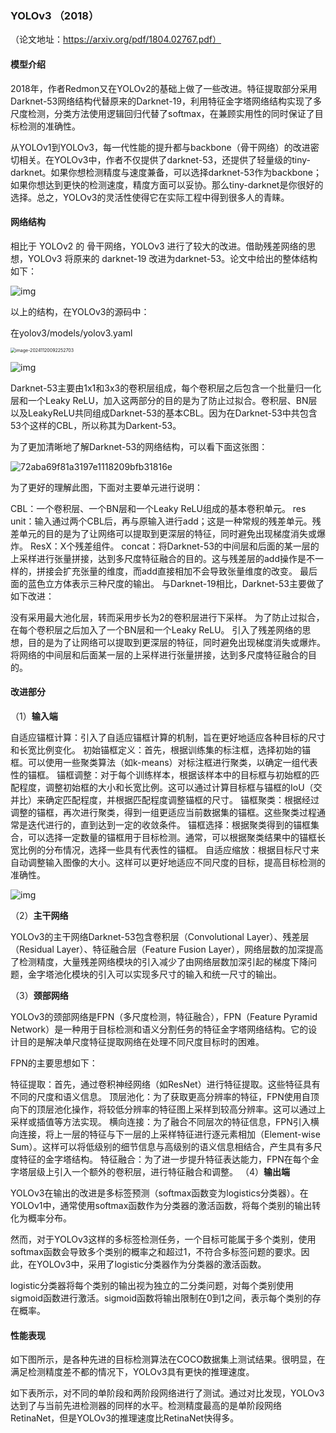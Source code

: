 ### YOLOv3 （2018）

（论文地址：https://arxiv.org/pdf/1804.02767.pdf）

#### 模型介绍

2018年，作者Redmon又在YOLOv2的基础上做了一些改进。特征提取部分采用Darknet-53网络结构代替原来的Darknet-19，利用特征金字塔网络结构实现了多尺度检测，分类方法使用逻辑回归代替了softmax，在兼顾实用性的同时保证了目标检测的准确性。

从YOLOv1到YOLOv3，每一代性能的提升都与backbone（骨干网络）的改进密切相关。在YOLOv3中，作者不仅提供了darknet-53，还提供了轻量级的tiny-darknet。如果你想检测精度与速度兼备，可以选择darknet-53作为backbone；如果你想达到更快的检测速度，精度方面可以妥协。那么tiny-darknet是你很好的选择。总之，YOLOv3的灵活性使得它在实际工程中得到很多人的青睐。

#### 网络结构

相比于 YOLOv2 的 骨干网络，YOLOv3 进行了较大的改进。借助残差网络的思想，YOLOv3 将原来的 darknet-19 改进为darknet-53。论文中给出的整体结构如下：

![img](./assets/bf6b6f2dcb63e3cf933825c13aa5d9f2.png)

以上的结构，在YOLOv3的源码中：

在yolov3/models/yolov3.yaml

<img src="./assets/image-20241120092252703.png" alt="image-20241120092252703" style="zoom:50%;" />



![img](./assets/e617cc1d679c9824f7446f143837785a.jpeg)

Darknet-53主要由1x1和3x3的卷积层组成，每个卷积层之后包含一个批量归一化层和一个Leaky ReLU，加入这两部分的目的是为了防止过拟合。卷积层、BN层以及LeakyReLU共同组成Darknet-53的基本CBL。因为在Darknet-53中共包含53个这样的CBL，所以称其为Darkent-53。

为了更加清晰地了解Darknet-53的网络结构，可以看下面这张图：

![72aba69f81a3197e1118209bfb31816e](./assets/72aba69f81a3197e1118209bfb31816e.png)

为了更好的理解此图，下面对主要单元进行说明：

CBL：一个卷积层、一个BN层和一个Leaky ReLU组成的基本卷积单元。
res unit：输入通过两个CBL后，再与原输入进行add；这是一种常规的残差单元。残差单元的目的是为了让网络可以提取到更深层的特征，同时避免出现梯度消失或爆炸。
ResX：X个残差组件。
concat：将Darknet-53的中间层和后面的某一层的上采样进行张量拼接，达到多尺度特征融合的目的。这与残差层的add操作是不一样的，拼接会扩充张量的维度，而add直接相加不会导致张量维度的改变。
最后面的蓝色立方体表示三种尺度的输出。
与Darknet-19相比，Darknet-53主要做了如下改进：

没有采用最大池化层，转而采用步长为2的卷积层进行下采样。
为了防止过拟合，在每个卷积层之后加入了一个BN层和一个Leaky ReLU。
引入了残差网络的思想，目的是为了让网络可以提取到更深层的特征，同时避免出现梯度消失或爆炸。
将网络的中间层和后面某一层的上采样进行张量拼接，达到多尺度特征融合的目的。



#### 改进部分

（1）**输入端**

自适应锚框计算：引入了自适应锚框计算的机制，旨在更好地适应各种目标的尺寸和长宽比例变化。
初始锚框定义：首先，根据训练集的标注框，选择初始的锚框。可以使用一些聚类算法（如k-means）对标注框进行聚类，以确定一组代表性的锚框。
锚框调整：对于每个训练样本，根据该样本中的目标框与初始框的匹配程度，调整初始框的大小和长宽比例。这可以通过计算目标框与锚框的IoU（交并比）来确定匹配程度，并根据匹配程度调整锚框的尺寸。
锚框聚类：根据经过调整的锚框，再次进行聚类，得到一组更适应当前数据集的锚框。这些聚类过程通常是迭代进行的，直到达到一定的收敛条件。
锚框选择：根据聚类得到的锚框集合，可以选择一定数量的锚框用于目标检测。通常，可以根据聚类结果中的锚框长宽比例的分布情况，选择一些具有代表性的锚框。
自适应缩放：根据目标尺寸来自动调整输入图像的大小。这样可以更好地适应不同尺度的目标，提高目标检测的准确性。

![img](./assets/ee93845fdd0775593cf6aa828eb59610.png)

（2）**主干网络**

YOLOv3的主干网络Darknet-53包含卷积层（Convolutional Layer）、残差层（Residual Layer）、特征融合层（Feature Fusion Layer），网络层数的加深提高了检测精度，大量残差网络模块的引入减少了由网络层数加深引起的梯度下降问题，金字塔池化模块的引入可以实现多尺寸的输入和统一尺寸的输出。

（3）**颈部网络**

YOLOv3的颈部网络是FPN（多尺度检测，特征融合），FPN（Feature Pyramid Network）是一种用于目标检测和语义分割任务的特征金字塔网络结构。它的设计目的是解决单尺度特征提取网络在处理不同尺度目标时的困难。

FPN的主要思想如下：

特征提取：首先，通过卷积神经网络（如ResNet）进行特征提取。这些特征具有不同的尺度和语义信息。
顶层池化：为了获取更高分辨率的特征，FPN使用自顶向下的顶层池化操作，将较低分辨率的特征图上采样到较高分辨率。这可以通过上采样或插值等方法实现。
横向连接：为了融合不同层次的特征信息，FPN引入横向连接，将上一层的特征与下一层的上采样特征进行逐元素相加（Element-wise Sum）。这样可以将低级别的细节信息与高级别的语义信息相结合，产生具有多尺度特征的金字塔结构。
特征融合：为了进一步提升特征表达能力，FPN在每个金字塔层级上引入一个额外的卷积层，进行特征融合和调整。
（4）**输出端**

YOLOv3在输出的改进是多标签预测（softmax函数变为logistics分类器）。在YOLOv1中，通常使用softmax函数作为分类器的激活函数，将每个类别的输出转化为概率分布。

然而，对于YOLOv3这样的多标签检测任务，一个目标可能属于多个类别，使用softmax函数会导致多个类别的概率之和超过1，不符合多标签问题的要求。因此，在YOLOv3中，采用了logistic分类器作为分类器的激活函数。

logistic分类器将每个类别的输出视为独立的二分类问题，对每个类别使用sigmoid函数进行激活。sigmoid函数将输出限制在0到1之间，表示每个类别的存在概率。

#### 性能表现

如下图所示，是各种先进的目标检测算法在COCO数据集上测试结果。很明显，在满足检测精度差不都的情况下，YOLOv3具有更快的推理速度。



如下表所示，对不同的单阶段和两阶段网络进行了测试。通过对比发现，YOLOv3达到了与当前先进检测器的同样的水平。检测精度最高的是单阶段网络RetinaNet，但是YOLOv3的推理速度比RetinaNet快得多。